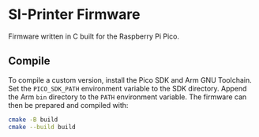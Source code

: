 # SI-Printer Firmware

Firmware written in C built for the Raspberry Pi Pico.

## Compile

To compile a custom version, install the Pico SDK and Arm GNU Toolchain.
Set the `PICO_SDK_PATH` environment variable to the SDK directory.
Append the Arm `bin` directory to the `PATH` environment variable.
The firmware can then be prepared and compiled with:

```bash
cmake -B build
cmake --build build
```

